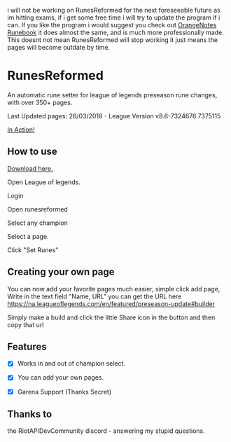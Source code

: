 i will not be working on RunesReformed for the next foreseeable future as im hitting exams, if i get some free time i will try to update the program if i can. If you like the program i would suggest you check out [OrangeNotes Runebook](https://github.com/OrangeNote/RuneBook) it does almost the same, and is much more professionally made. This doesnt not mean RunesReformed will stop working it just means the pages will become outdate by time.


# RunesReformed

An automatic rune setter for league of legends preseason rune changes, with over 350+ pages.

Last Updated pages: 26/03/2018 - League Version v8.6-7324676.7375115

[In Action!](https://i.gyazo.com/97cfa959c2bb46ef7878a7d9cdf8530d.mp4)

## How to use

[Download here.](https://github.com/Fumi24/RunesReformed/releases/latest)

Open League of legends.

Login

Open runesreformed

Select any champion

Select a page.

Click "Set Runes"


## Creating your own page

You can now add your favorite pages much easier, simple click add page, Write in the text field "Name, URL" you can get the URL here https://na.leagueoflegends.com/en/featured/preseason-update#builder

Simply make a build and click the little Share icon in the button and then copy that url

## Features
- [x] Works in and out of champion select.
- [x] You can add your own pages.
- [x] Garena Support (Thanks Secret)


## Thanks to

the RiotAPIDevCommunity discord - answering my stupid questions.
